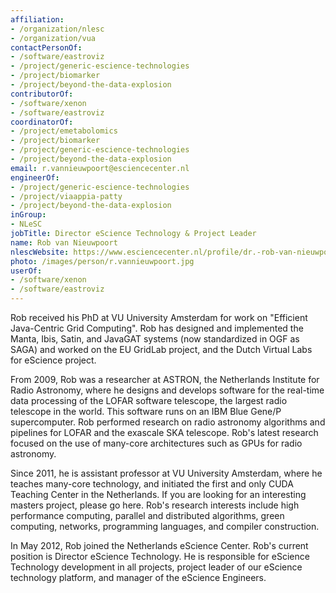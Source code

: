 ```yaml
---
affiliation:
- /organization/nlesc
- /organization/vua
contactPersonOf:
- /software/eastroviz
- /project/generic-escience-technologies
- /project/biomarker
- /project/beyond-the-data-explosion
contributorOf:
- /software/xenon
- /software/eastroviz
coordinatorOf:
- /project/emetabolomics
- /project/biomarker
- /project/generic-escience-technologies
- /project/beyond-the-data-explosion
email: r.vannieuwpoort@esciencecenter.nl
engineerOf:
- /project/generic-escience-technologies
- /project/viaappia-patty
- /project/beyond-the-data-explosion
inGroup:
- NLeSC
jobTitle: Director eScience Technology & Project Leader
name: Rob van Nieuwpoort
nlescWebsite: https://www.esciencecenter.nl/profile/dr.-rob-van-nieuwpoort
photo: /images/person/r.vannieuwpoort.jpg
userOf:
- /software/xenon
- /software/eastroviz
---
```

Rob received his PhD at VU University Amsterdam for work on "Efficient Java-Centric Grid Computing". Rob has designed and implemented the Manta, Ibis, Satin, and JavaGAT systems (now standardized in OGF as SAGA) and worked on the EU GridLab project, and the Dutch Virtual Labs for eScience project.

From 2009, Rob was a researcher at ASTRON, the Netherlands Institute for Radio Astronomy, where he designs and develops software for the real-time data processing of the LOFAR software telescope, the largest radio telescope in the world. This software runs on an IBM Blue Gene/P supercomputer. Rob performed research on radio astronomy algorithms and pipelines for LOFAR and the exascale SKA telescope. Rob's latest research focused on the use of many-core architectures such as GPUs for radio astronomy.

Since 2011, he is assistant professor at VU University Amsterdam, where he teaches many-core technology, and initiated the first and only CUDA Teaching Center in the Netherlands. If you are looking for an interesting masters project, please go here. Rob's research interests include high performance computing, parallel and distributed algorithms, green computing, networks, programming languages, and compiler construction.

In May 2012, Rob joined the Netherlands eScience Center. Rob's current position is Director eScience Technology. He is responsible for eScience Technology development in all projects, project leader of our eScience technology platform, and manager of the eScience Engineers.
